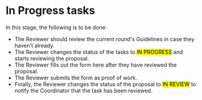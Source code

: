 # In Progress tasks

In this stage, the following is to be done:

- The Reviewer should review the current round's Guidelines in case they haven’t already.
- The Reviewer changes the status of the tasks to <mark>IN PROGRESS</mark> and starts reviewing the proposal.
- The Reviewer fills out the form here after they have reviewed the proposal.
- The Reviewer submits the form as proof of work.
- Finally, the Reviewer changes the status of the proposal to <mark>IN REVIEW</mark> to notify the Coordinator that the task has been reviewed.

